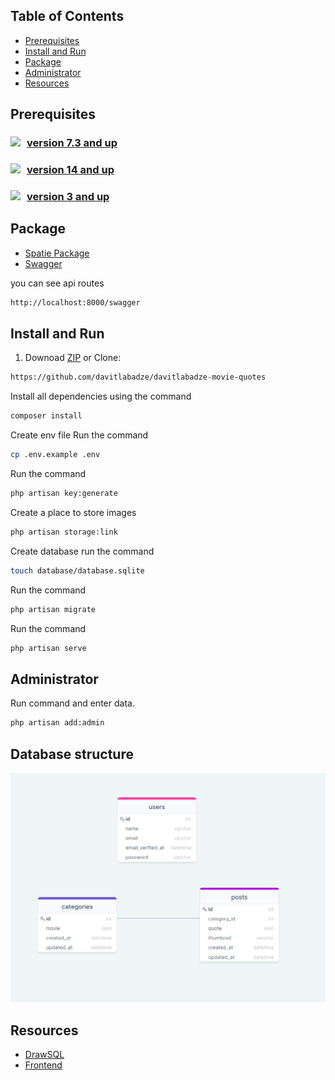 
## Table of Contents

* [ Prerequisites ](#pre)
* [ Install and Run](#iar)
* [ Package ](#package)
* [ Administrator ](#administrator)
* [ Resources](#resources)

<a name="pre"></a>

## Prerequisites
### <a  href="https://www.php.net/downloads" target="_blank"><img style="float:left;margin-right:10px"  src="https://img.shields.io/badge/PHP-777BB4?style=for-the-badge&logo=php&logoColor=white"/>version 7.3 and up </a>  
### <a href="https://nodejs.org/en/" target="_blank"><img style="float:left; margin-right:10px" src="https://img.shields.io/badge/Node.js-339933?style=for-the-badge&logo=nodedotjs&logoColor=white"/>  version 14 and up </a> 
### <a href="https://www.mysql.com/downloads/" target="_blank"><img style="float:left; margin-right:10px" src="https://img.shields.io/badge/SQLite-07405E?style=for-the-badge&logo=sqlite&logoColor=white"/>  version 3 and up </a> 

<a name="package"></a>

## Package
* [Spatie Package](https://github.com/spatie/laravel-translatable)
* [Swagger]('https://swagger.io/)
  
you can see api routes

```bash 
http://localhost:8000/swagger
```

<a name="iar"></a>

## Install and Run

1. Downoad [ZIP](https://github.com/RedberryInternship/davitlabadze-movie-quotes/archive/refs/heads/main.zip) or 
Clone: 
 ```bash 
 https://github.com/davitlabadze/davitlabadze-movie-quotes
```
Install all dependencies using the command
```bash 
composer install
```
Create env file Run the command 
```bash 
cp .env.example .env
```
Run  the command 
```bash
php artisan key:generate
```    
Create a place to store images 
```bash
php artisan storage:link
```
Create database run the command 
```bash 
touch database/database.sqlite 
```
Run the command  
```bash 
php artisan migrate
```
Run the command  
```bash 
php artisan serve
```

<a name="administrator"></a>

## Administrator

Run command and enter data. 
```bash 
php artisan add:admin
``` 


<a name="db"></a>

## Database structure
!['db'](appscreen/db.png)

<a name="resources"></a>

##  Resources
* [DrawSQL](https://drawsql.app/)  
* [Frontend](https://github.com/RedberryInternship/davitlabadze-movie-quotes-front#about-the-application)   
   



